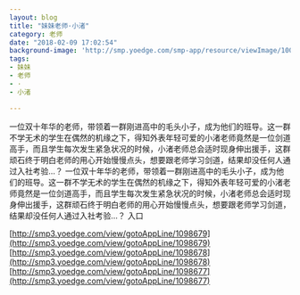 ```yaml
---
layout: blog
title: "妹妹老师·小渚"
category: 老师
date: "2018-02-09 17:02:54"
background-image: 'http://smp.yoedge.com/smp-app/resource/viewImage/1003333appline.png'
tags:
- 妹妹
- 老师
- ·
- 小渚

---
```

一位双十年华的老师，带领着一群刚进高中的毛头小子，成为他们的班导。这一群不学无术的学生在偶然的机缘之下，得知外表年轻可爱的小渚老师竟然是一位剑道高手，而且学生每次发生紧急状况的时候，小渚老师总会适时现身伸出援手，这群顽石终于明白老师的用心开始慢慢点头，想要跟老师学习剑道，结果却没任何人通过入社考验…？
一位双十年华的老师，带领着一群刚进高中的毛头小子，成为他们的班导。这一群不学无术的学生在偶然的机缘之下，得知外表年轻可爱的小渚老师竟然是一位剑道高手，而且学生每次发生紧急状况的时候，小渚老师总会适时现身伸出援手，这群顽石终于明白老师的用心开始慢慢点头，想要跟老师学习剑道，结果却没任何人通过入社考验…？
入口

[http://smp3.yoedge.com/view/gotoAppLine/1098679](http://smp3.yoedge.com/view/gotoAppLine/1098679)
[http://smp3.yoedge.com/view/gotoAppLine/1098678](http://smp3.yoedge.com/view/gotoAppLine/1098678)
[http://smp3.yoedge.com/view/gotoAppLine/1098677](http://smp3.yoedge.com/view/gotoAppLine/1098677)

        
